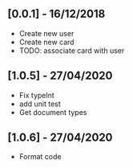 ## [0.0.1] - 16/12/2018

* Create new user
* Create new card
* TODO: associate card with user

## [1.0.5] - 27/04/2020

* Fix typeInt
* add unit test
* Get document types

## [1.0.6] - 27/04/2020

* Format code
